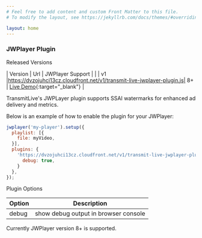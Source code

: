 ```yaml
---
# Feel free to add content and custom Front Matter to this file.
# To modify the layout, see https://jekyllrb.com/docs/themes/#overriding-theme-defaults

layout: home
---
```


### JWPlayer Plugin

Released Versions

| Version | Url | JWPlayer Support |  |
| v1 |https://dvzojuhci13cz.cloudfront.net/v1/transmit-live-jwplayer-plugin.js| 8+ | [Live Demo](https://dvzojuhci13cz.cloudfront.net/demo/index.html){:target="_blank"} |

TransmitLive's JWPLayer plugin supports SSAI watermarks for enhanced ad delivery and metrics.

Below is an example of how to enable the plugin for your JWPlayer:

```js
jwplayer('my-player').setup({
  playlist: [{
    file: myVideo,
  }],
  plugins: {
    'https://dvzojuhci13cz.cloudfront.net/v1/transmit-live-jwplayer-plugin.js': {
      debug: true,
    }
  },
});
```

Plugin Options

| Option | Description |
| --- | ----------- |
| debug | show debug output in browser console |

Currently JWPlayer version 8+ is supported.

